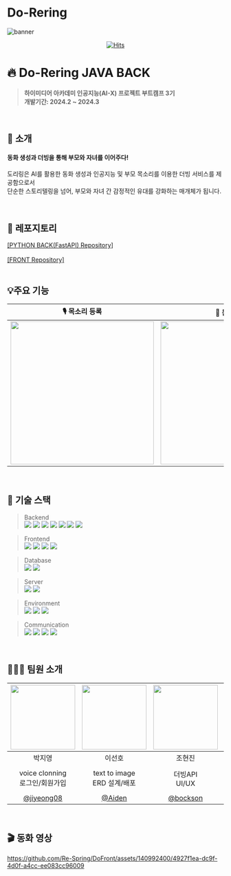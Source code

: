 # Do-Rering


<img alt="banner" src="https://github.com/Re-Spring/DoFront/assets/140992400/0d3a6aff-9538-4859-a89f-0a6922219cbb">

<div align="middle">
	
[![Hits](https://hits.seeyoufarm.com/api/count/incr/badge.svg?url=https%3A%2F%2Fgithub.com%2FRe-Spring%2FDo-Rering_JAVA&count_bg=%23D500FF&title_bg=%23555555&icon=&icon_color=%23E7E7E7&title=hits&edge_flat=false)](https://hits.seeyoufarm.com)

</div>

# 🔥 Do-Rering JAVA BACK
> **하이미디어 아카데미 인공지능(AI-X) 프로젝트 부트캠프 3기** <br/> **개발기간: 2024.2 ~ 2024.3**

<br/>

## 🎤 소개
#### 동화 생성과 더빙을 통해 부모와 자녀를 이어주다!
도리링은 AI를 활용한 동화 생성과 인공지능 및 부모 목소리를 이용한 더빙 서비스를 제공함으로서<br/>
단순한 스토리텔링을 넘어, 부모와 자녀 간 감정적인 유대를 강화하는 매개체가 됩니다.

<br/>

## 📖 레포지토리

<a align="middle" href="https://github.com/Re-Spring/Do-Rering_AI">[PYTHON BACK(FastAPI) Repository]</a>
<br/><br/>
<a align="middle" href="https://github.com/Re-Spring/DoFront">[FRONT Repository]</a>
<br/><br/>

## 💡주요 기능

| 🎙️ 목소리 등록  |  📖 동화 생성   |
| :-------------------------------------------: | :------------: |
|  <img width="333" src="https://github.com/Re-Spring/DoFront/assets/140992400/f88fe788-90dd-4e8f-a878-45872ae4421f"/> |  <img width="333" src="https://github.com/Re-Spring/DoFront/assets/140992400/b4c09f3e-6a79-4312-a49a-63e1d8400921"/>|

<br/>

## 🔧 기술 스택


> Backend <br/>
        <img src="https://img.shields.io/badge/Java-007396?style=flat&logo=Java&logoColor=white"/>
	<img src="https://img.shields.io/badge/SpringBoot-6DB33F?style=flat&logo=SpringBoot&logoColor=white"/>
 	<img src="https://img.shields.io/badge/JPA-6DB33F?style=flat&logo=JPA&logoColor=white"/>
	<img src="https://img.shields.io/badge/Python-3776AB?style=flat&logo=Python&logoColor=white"/>
        <img src="https://img.shields.io/badge/fastAPI-009688?style=flat&logo=fastAPI&logoColor=white"/>
	<img src="https://img.shields.io/badge/Conda-44A833?style=flat&logo=Anaconda&logoColor=white"/>
 	<img src="https://img.shields.io/badge/Firebase-FFCA28?style=flat&logo=firebase&logoColor=black"/> <br/>
	
> Frontend <br/>
        <img src="https://img.shields.io/badge/HTML-E34F26?style=flat&logo=HTML5&logoColor=white"/>
        <img src="https://img.shields.io/badge/CSS-1572B6?style=flat&logo=CSS3&logoColor=white"/> 
        <img src="https://img.shields.io/badge/Javascript-F7DF1E?style=flat&logo=Javascript&logoColor=white"/> 
        <img src="https://img.shields.io/badge/React-61DAFB?style=flat&logo=React&logoColor=white"/><br/>
	
> Database <br/>
	<img src="https://img.shields.io/badge/-Amazon RDS-527FFF?style=flat&logo=amazonrds&logoColor=white"/>
        <img src="https://img.shields.io/badge/MySQL-4479A1?style=flat&logo=MySQL&logoColor=white"/><br/>
	
> Server <br/>
	<img src="https://img.shields.io/badge/-Amazon EC2-FF9900?style=flat&logo=amazonec2&logoColor=white"/>
        <img src="https://img.shields.io/badge/Docker-2496ED?style=flat&logo=Docker&logoColor=white"/> <br/>
	
> Environment <br/>
        <img src="https://img.shields.io/badge/Intellij IDEA-000000?style=flat&logo=IntellijIDEA&logoColor=white"/> 
        <img src="https://img.shields.io/badge/Visual Studio Code-007ACC?style=flat&logo=visualstudiocode&logoColor=white"/>
	<img src="https://img.shields.io/badge/-PyCharm-000000?style=flat&logo=pycharm&logoColor=white"/> <br/>

 
> Communication <br/>
 	<img src="https://img.shields.io/badge/Notion-000000?style=flat&logo=Notion&logoColor=white"/>
	<img src="https://img.shields.io/badge/GitHub-000000?style=flat&logo=Github&logoColor=white"/>
 	<img src="https://img.shields.io/badge/-Slack-4A154B?style=flat&logo=slack&logoColor=white"/>
  	<img src="https://img.shields.io/badge/-Discord-5865F2?style=flat&logo=discord&logoColor=white"/> <br/>

<br/>

## 🧑‍🤝‍🧑 팀원 소개
</hr>

> 
					
| <img src="https://github.com/Re-Spring/.github/assets/137472733/389b07fa-8f3a-484d-ab51-95739c6051ce" width="150" height="150" /> | <img src="https://github.com/Re-Spring/.github/assets/137472733/e8fb29b7-eda4-44f6-862c-01225a5f8b62" width="150" height="150" /> | <img src="https://github.com/Re-Spring/.github/assets/137472733/14d9e2ac-beb8-4f94-818f-ac61240f8e83" width="150" height="150" /> | <img src="https://github.com/Re-Spring/.github/assets/137472733/82cb58a7-ef7d-4146-aede-33db3b3d462d" width="150" height="150" /> | <img src="https://github.com/Re-Spring/.github/assets/140992400/d719a258-b984-40b2-a9ea-375686ae8f96" width="150" height="150" /> |
| :---: | :---: | :---: | :---: | :---: |
| 박지영 | 이선호 | 조현진 | 이동주 | 신주현 |
| voice clonning<br/>로그인/회원가입  | text to image<br/>ERD 설계/배포 | 더빙API<br/>UI/UX | llm prompt engineering<br/>text to image | text to image<br/>고객문의 게시판 |
|   [@jiyeong08](https://github.com/jiyeong08)   |    [@Aiden](https://github.com/08166)  |  [@bockson](https://github.com/bockson) | [@ezzzzdev](https://github.com/ezzzzdev)  | [@RufusVein](https://github.com/RufusVein)  |


</br>

## 🎬 동화 영상

https://github.com/Re-Spring/DoFront/assets/140992400/4927f1ea-dc9f-4d0f-a4cc-ee083cc96009

</br>

<!--



**Here are some ideas to get you started:**

🙋‍♀️ A short introduction - what is your organization all about?
🌈 Contribution guidelines - how can the community get involved?
👩‍💻 Useful resources - where can the community find your docs? Is there anything else the community should know?
🍿 Fun facts - what does your team eat for breakfast?
🧙 Remember, you can do mighty things with the power of [Markdown](https://docs.github.com/github/writing-on-github/getting-started-with-writing-and-formatting-on-github/basic-writing-and-formatting-syntax)
-->

